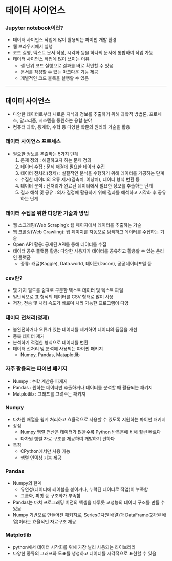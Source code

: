 # 데이터 사이언스 

### Jupyter notebook이란? 
- 데이터 사이언스 작업에 많이 활용되는 파이썬 개발 환경
- 웹 브라우저에서 실행
- 코드 실행, 텍스트 문서 작성, 시각화 등을 하나의 문서에 통합하여 작업 가능
- 데이터 사이언스 작업에 많이 쓰이는 이유
  - 셀 단위 코드 실행으로 결과를 바로 확인할 수 있음
  - 문서를 작성할 수 있는 마크다운 기능 제공
  - 개별적인 코드 블록을 실행할 수 있음

---

## 데이터 사이언스 
- 다양한 데이터로부터 새로운 지식과 정보를 추출하기 위해 과학적 방법론, 프로세스, 알고리즘, 시스텐을 동원하는 융합 분야
- 컴퓨터 과학, 통계학, 수학 등 다양한 학문의 원리와 기술을 활용

### 데이터 사이언스 프로세스
- 필요한 정보를 추출하는 5가지 단계
  1. 문제 정의 : 해결하고자 하는 문제 정의
  2. 데이터 수집 : 문제 해결에 필요한 데이터 수집
  3. 데이터 전처리(정제) : 실질적인 분석을 수행하기 위해 데이터를 가공하는 단계 
    - 수집한 데이터의 오류 제거(결측치, 이상치), 데이터 형식 변환 등
  4. 데이터 분석 : 전처리가 완료된 데이터에서 필요한 정보를 추출하는 단계
  5. 결과 해석 및 공유 : 의사 결정에 활용하기 위해 결과를 해석하고 시각화 후 공유하는 단계 

### 데이터 수집을 위한 다양한 기술과 방법
- 웹 스크래핑(Web Scraping): 웹 페이지에서 데이터를 추출하는 기술
- 웹 크롤링(Web Crawling): 웹 페이지를 자동으로 탐색하고 데이터를 수집하는 기술
- Open API 활용: 공개된 API를 통해 데이터를 수집
- 데이터 공우 플랫폼 활용: 다양한 사용자가 데이터를 공유하고 활용할 수 있는 온라인 플랫폼 
  - 종류: 캐글(Kaggle), Data.world, 데이콘(Dacon), 공공데이터포털 등 

### csv란?
- 몇 가지 필드를 쉼표로 구분한 텍스트 데이터 및 텍스트 파일
- 일반적으로 표 형식의 데이터를 CSV 형태로 많이 사용
- 저장, 전송 및 처리 속도가 빠르며 처리 가능한 프로그램이 다양

### 데이터 전처리(정제)
- 불완전하거나 오류가 있는 데이터를 제거하여 데이터의 품질을 개선
- 중복 데이터 제거
- 분석하기 적절한 형식으로 데이터를 변환
- 데이터 전처리 및 분석에 사용되는 파이썬 패키지
  - Numpy, Pandas, Mataplotlib

### 자주 활용되는 파이썬 패키지
- Numpy : 수학 계산용 파캐지
- Pandas : 원하는 데이터만 추출하거나 데이터를 분석할 때 활용되는 패키지
- Matplotlib : 그래프를 그려주는 패키지

### Numpy
- 다차원 배열을 쉽게 처리하고 효율적으로 사용할 수 있도록 지원하는 파이썬 패키지
- 장점
  - Numpy 행렬 연산은 데이터가 많을수록 Python 반복문에 비해 훨씬 빠르다
  - 다차원 행렬 자료 구조를 제공하여 개발하기 편하다
- 특징
  - CPython에서만 사용 가능
  - 행렬 인덱싱 기능 제공

### Pandas
- Numpy의 한계
  - 유연성(데이터에 레이블을 붙이거나, 누락된 데이터로 작업)이 부족함
  - 그룹화, 피벗 등 구조화가 부족함
- Pandas는 마치 프로그래밍 버전의 엑셀을 다루듯 고성능의 데이터 구조를 만들 수 있음
- Numpy 기반으로 만들어진 패키지로, Series(1차원 배열)과 DataFrame(2차원 배열)이라는 효율적인 자료구조 제공
  
### Matplotlib
- python에서 데이터 시각화를 위해 가장 널리 사용되는 라이브러리
- 다양한 종류의 그래프와 도표를 생성하고 데이터를 시각적으로 표현할 수 있음